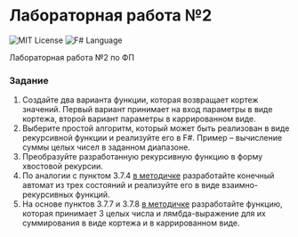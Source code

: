 # Лабораторная работа №2
<img src="http://img.shields.io/badge/license-MIT-brightgreen.svg" alt="MIT License"> <img src="https://img.shields.io/badge/language-F%23-green.svg" alt="F# Language">

Лабораторная работа №2 по ФП

### Задание
1. Создайте два варианта функции, которая возвращает кортеж значений. Первый вариант принимает на вход параметры в виде кортежа, второй вариант параметры в каррированном виде.
2. Выберите простой алгоритм, который может быть реализован в виде рекурсивной функции и реализуйте его в F#. Пример – вычисление суммы целых чисел в заданном диапазоне.
3. Преобразуйте разработанную рекурсивную функцию в форму хвостовой рекурсии.
4. По аналогии с пунктом 3.7.4 [в методичке](http://sfm2007.narod.ru/data/fp.pdf) разработайте конечный автомат из трех состояний и реализуйте его в виде взаимно-рекурсивных функций.
5. На основе пунктов 3.7.7 и 3.7.8 [в методичке](http://sfm2007.narod.ru/data/fp.pdf) разработайте функцию, которая принимает 3 целых числа и лямбда-выражение для их суммирования в виде кортежа и в каррированном виде.
